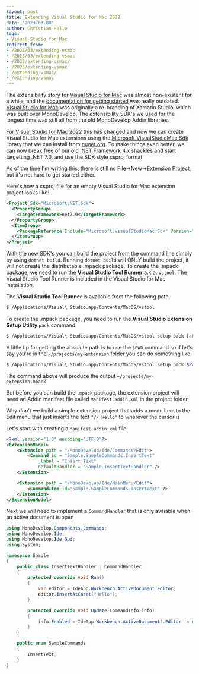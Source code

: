 ```yaml
---
layout: post
title: Extending Visual Studio for Mac 2022
date: '2023-03-08'
author: Christian Helle
tags: 
- Visual Studio for Mac
redirect_from:
- /2023/03/extending-vsmac
- /2023/03/extending-vsmac
- /2023/extending-vsmac/
- /2023/extending-vsmac
- /extending-vsmac/
- /extending-vsmac
---
```


The extensibility story for [Visual Studio for Mac](https://visualstudio.microsoft.com/vs/mac?WT.mc_id=DT-MVP-5004822) was almost non-existent for a while, and the [documentation for getting started](https://learn.microsoft.com/en-us/previous-versions/visualstudio/mac/extending-visual-studio-mac-walkthrough?WT.mc_id=DT-MVP-5004822) was really outdated. [Visual Studio for Mac](https://visualstudio.microsoft.com/vs/mac?WT.mc_id=DT-MVP-5004822) was originally a re-branding of Xamarin Studio, which was built over MonoDevelop. The extensibility SDK's we used for the longest time was still all from the old MonoDevelop Addin libraries.

For [Visual Studio for Mac 2022](https://visualstudio.microsoft.com/vs/mac?WT.mc_id=DT-MVP-5004822) this has changed and now we can create Visual Studio for Mac extensions using the [Microsoft.VisualStudioMac.Sdk](https://www.nuget.org/packages/Microsoft.VisualStudioMac.Sdk) library that we can install from [nuget.org]([Microsoft.VisualStudioMac.Sdk](https://www.nuget.org/packages/Microsoft.VisualStudioMac.Sdk)). To make things even better, we can now break free of our old .NET Framework 4.x shackles and start targetting .NET 7.0. and use the SDK style csproj format

As of the time I'm writing this, there is still no File->New->Extension Project, but it's not hard to get started either. 

Here's how a csproj file for an empty Visual Studio for Mac extension project looks like:

```xml
<Project Sdk="Microsoft.NET.Sdk">
  <PropertyGroup>
    <TargetFramework>net7.0</TargetFramework>
  </PropertyGroup>
  <ItemGroup>
    <PackageReference Include="Microsoft.VisualStudioMac.Sdk" Version="17.0.0" />
  </ItemGroup>
</Project>
```

With the new SDK's you can build the project from the command line simply by using `dotnet build`. Running `dotnet build` will ONLY build the project, it will not create the distributable .mpack package. To create the .mpack package, we need to run the **Visual Studio Tool Runner** a.k.a. `vstool`. The Visual Studio Tool Runner is included in the Visual Studio for Mac installation.

The **Visual Studio Tool Runner** is available from the following path

```bash
$ /Applications/Visual\ Studio.app/Contents/MacOS/vstool
```

To create the .mpack package, you need to run the **Visual Studio Extension Setup Utility** `pack` command

```bash
$ /Applications/Visual\ Studio.app/Contents/MacOS/vstool setup pack [absolute path to main output DLL] -d:[absolute path to output folder]
```

A little tip for getting the absolute path is to use the `$PWD` command so if let's say you're in the `~/projects/my-extension` folder you can do something like

```bash
$ /Applications/Visual\ Studio.app/Contents/MacOS/vstool setup pack $PWD/my-extension.dll -d:$PWD
```

The command above will produce the output `~/projects/my-extension.mpack`

But before you can build the `.mpack` package, the extension project will need an AddIn manifest file called `Manifest.addin.xml` in the project folder

Why don't we build a simple extension project that adds a menu item to the Edit menu that just inserts the text `"// Hello"` to wherever the cursor is

Let's start with creating a `Manifest.addin.xml` file

```xml
<?xml version="1.0" encoding="UTF-8"?>
<ExtensionModel>
    <Extension path = "/MonoDevelop/Ide/Commands/Edit">
        <Command id = "Sample.SampleCommands.InsertText"
            _label = "Insert Text"
            defaultHandler = "Sample.InsertTextHandler" />
    </Extension>

    <Extension path = "/MonoDevelop/Ide/MainMenu/Edit">
        <CommandItem id="Sample.SampleCommands.InsertText" />
    </Extension>
</ExtensionModel>
```

Next we will need to implement a `CommandHandler` that is only avaiable when an active document is open

```cs
using MonoDevelop.Components.Commands;
using MonoDevelop.Ide;
using MonoDevelop.Ide.Gui;
using System;

namespace Sample
{
    public class InsertTextHandler : CommandHandler
    {
        protected override void Run()
        {
            var editor = IdeApp.Workbench.ActiveDocument.Editor;
            editor.InsertAtCaret("Hello");
        }

        protected override void Update(CommandInfo info)
        {
            info.Enabled = IdeApp.Workbench.ActiveDocument?.Editor != null;
        }
    }

    public enum SampleCommands
    {
        InsertText,
    }
}
```